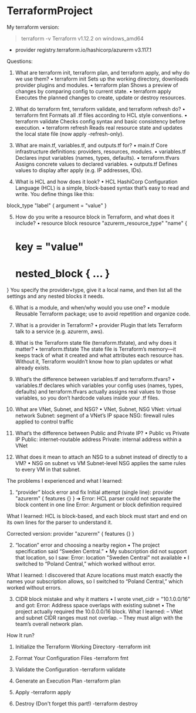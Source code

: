 # TerraformProject

My terraform version:
> terraform -v
Terraform v1.12.2
on windows_amd64
+ provider registry.terraform.io/hashicorp/azurerm v3.117.1

Questions:
1. What are terraform init, terraform plan, and terraform apply, and why do we use them?
•  terraform init
	Sets up the working directory, downloads provider plugins and modules.
•  terraform plan
	Shows a preview of changes by comparing config to current state.
•  terraform apply
	Executes the planned changes to create, update or destroy resources.

2. What do terraform fmt, terraform validate, and terraform refresh do?
•  terraform fmt
	Formats all .tf files according to HCL style conventions.
•  terraform validate
	Checks config syntax and basic consistency before execution.
•  terraform refresh
	Reads real resource state and updates the local state file (now apply -refresh-only).

3. What are main.tf, variables.tf, and outputs.tf for?
•  main.tf
	Core infrastructure definitions: providers, resources, modules.
•  variables.tf
	Declares input variables (names, types, defaults).
•  terraform.tfvars
	Assigns concrete values to declared variables.
•  outputs.tf
	Defines values to display after apply (e.g. IP addresses, IDs).

4. What is HCL and how does it look?
•  HCL
     HashiCorp Configuration Language (HCL) is a simple, block-based syntax that’s easy to read and write. You define things like this: 

 block_type "label" {
  argument = "value"
}   


5. How do you write a resource block in Terraform, and what does it include?
•  resource block
   resource "azurerm_resource_type" "name" {
    # key = "value"
    # nested_block { … }
}
   You specify the provider+type, give it a local name, and then list
   all the settings and any nested blocks it needs.

6. What is a module, and when/why would you use one?
•  module
	Reusable Terraform package; use to avoid repetition and organize code.

7. What is a provider in Terraform?
•  provider
	Plugin that lets Terraform talk to a service (e.g. azurerm, aws).

8. What is the Terraform state file (terraform.tfstate), and why does it matter?
•  terraform.tfstate
	The state file is Terraform’s memory—it keeps track of what it created and what attributes each resource has. Without it, Terraform wouldn’t know how to plan updates or what already exists.

9. What’s the difference between variables.tf and terraform.tfvars?
•  variables.tf declares which variables your config uses (names, types, defaults) and terraform.tfvars actually assigns real values to those variables, so you don’t hardcode values inside your .tf files.

10. What are VNet, Subnet, and NSG?
•  VNet, Subnet, NSG
	VNet: virtual network
	Subnet: segment of a VNet’s IP space
	NSG: firewall rules applied to control traffic

11. What’s the difference between Public and Private IP?
•  Public vs Private IP
	Public: internet-routable address
	Private: internal address within a VNet

12. What does it mean to attach an NSG to a subnet instead of directly to a VM?
•  NSG on subnet vs VM
	Subnet-level NSG applies the same rules to every VM in that subnet.

The problems I experienced and what I learned:

1. “provider” block error and fix
Initial attempt (single line):
provider "azurerm" { features {} }
➜ Error: HCL parser could not separate the block content in one line
Error: Argument or block definition required

What I learned:
HCL is block-based, and each block must start and end on its own lines for the parser to understand it.

Corrected version:
provider "azurerm" {
features {}
}

2. “location” error and choosing a nearby region
• The project specification said “Sweden Central.”
• My subscription did not support that location, so I saw:
Error: location "Sweden Central" not available
• I switched to “Poland Central,” which worked without error.

What I learned:
I discovered that Azure locations must match exactly the names your subscription allows, so I switched to “Poland Central,” which worked without errors.

3. CIDR block mistake and why it matters
• I wrote vnet_cidr = "10.1.0.0/16" and got:
Error: Address space overlaps with existing subnet
• The project actually required the 10.0.0.0/16 block.
What I learned:
– VNet and subnet CIDR ranges must not overlap.
– They must align with the team’s overall network plan.

How It run?
1. Initialize the Terraform Working Directory
 -terraform init

2. Format Your Configuration Files
 -terraform fmt

3. Validate the Configuration
 -terraform validate

4. Generate an Execution Plan
 -terraform plan 

5. Apply 
 -terraform apply

6. Destroy (Don't forget this part!)
 -terraform destroy